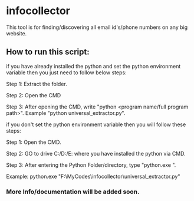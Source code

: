 # infocollector
This tool is for finding/discovering all email id's/phone numbers on any big website.

## How to run this script:
if you have already installed the python and set the python environment variable then you just need to follow below steps:

Step 1: Extract the folder.

Step 2: Open the CMD

Step 3: After opening the CMD, write "python <program name/full program path>". Example "python universal_extractor.py".

if you don't set the python environment variable then you will follow these steps:

Step 1: Open the CMD.

Step 2: GO to drive C:/D:/E: where you have installed the python via CMD.

Step 3: After entering the Python Folder/directory, type "python.exe <Full Path of Universal Program>". 
  
  Example: python.exe "F:\MyCodes\infocollector\universal_extractor.py"

### More Info/documentation will be added soon.
